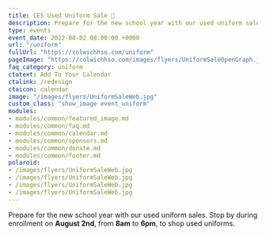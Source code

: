 ```yaml
---
title: CES Used Uniform Sale 👕
description: Prepare for the new school year with our used uniform sales. 
type: events
event_date: 2022-08-02 08:00:00 +0000
url: "/uniform"
fullUrl: "https://colwichhso.com/uniform"
pageImage: "https://colwichhso.com/images/flyers/UniformSaleOpenGraph.jpg"
faq_category: uniform
ctatext: Add To Your Calendar
ctalink: /redesign
ctaicon: calendar
image: "/images/flyers/UniformSaleWeb.jpg"
custom_class: "show_image event_uniform"
modules:
- modules/common/featured_image.md
- modules/common/faq.md
- modules/common/calendar.md
- modules/common/sponsors.md
- modules/common/donate.md
- modules/common/footer.md
polaroid: 
- /images/flyers/UniformSaleWeb.jpg
- /images/flyers/UniformSaleWeb.jpg
- /images/flyers/UniformSaleWeb.jpg
- /images/flyers/UniformSaleWeb.jpg
---
```

Prepare for the new school year with our used uniform sales. Stop by during enrollment on **August 2nd**, from **8am** to **6pm**, to shop used uniforms.